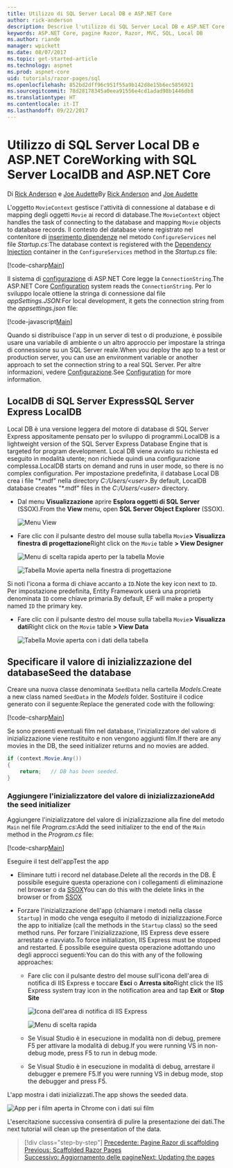 ```yaml
---
title: Utilizzo di SQL Server Local DB e ASP.NET Core
author: rick-anderson
description: Descrive l'utilizzo di SQL Server Local DB e ASP.NET Core.
keywords: ASP.NET Core, pagine Razor, Razor, MVC, SQL, Local DB
ms.author: riande
manager: wpickett
ms.date: 08/07/2017
ms.topic: get-started-article
ms.technology: aspnet
ms.prod: aspnet-core
uid: tutorials/razor-pages/sql
ms.openlocfilehash: 852bd2dff96c951f55a9b142d8e15b6ec5856921
ms.sourcegitcommit: 78d28178345a0eea91556e4cd1adad98b1446db8
ms.translationtype: HT
ms.contentlocale: it-IT
ms.lasthandoff: 09/22/2017
---
```

# <a name="working-with-sql-server-localdb-and-aspnet-core"></a><span data-ttu-id="d2638-104">Utilizzo di SQL Server Local DB e ASP.NET Core</span><span class="sxs-lookup"><span data-stu-id="d2638-104">Working with SQL Server LocalDB and ASP.NET Core</span></span>

<span data-ttu-id="d2638-105">Di [Rick Anderson](https://twitter.com/RickAndMSFT) e [Joe Audette](https://twitter.com/joeaudette)</span><span class="sxs-lookup"><span data-stu-id="d2638-105">By [Rick Anderson](https://twitter.com/RickAndMSFT) and [Joe Audette](https://twitter.com/joeaudette)</span></span> 

<span data-ttu-id="d2638-106">L'oggetto `MovieContext` gestisce l'attività di connessione al database e di mapping degli oggetti `Movie` ai record di database.</span><span class="sxs-lookup"><span data-stu-id="d2638-106">The `MovieContext` object handles the task of connecting to the database and mapping `Movie` objects to database records.</span></span> <span data-ttu-id="d2638-107">Il contesto del database viene registrato nel contenitore di [inserimento dipendenze](xref:fundamentals/dependency-injection) nel metodo `ConfigureServices` nel file *Startup.cs*:</span><span class="sxs-lookup"><span data-stu-id="d2638-107">The database context is registered with the [Dependency Injection](xref:fundamentals/dependency-injection) container in the `ConfigureServices` method in the *Startup.cs* file:</span></span>

[!code-csharp[Main](razor-pages-start/sample/RazorPagesMovie/Startup.cs?name=snippet_ConfigureServices&highlight=6-7)]

<span data-ttu-id="d2638-108">Il sistema di [configurazione](xref:fundamentals/configuration) di ASP.NET Core legge la `ConnectionString`.</span><span class="sxs-lookup"><span data-stu-id="d2638-108">The ASP.NET Core [Configuration](xref:fundamentals/configuration) system reads the `ConnectionString`.</span></span> <span data-ttu-id="d2638-109">Per lo sviluppo locale ottiene la stringa di connessione dal file *appSettings.JSON*:</span><span class="sxs-lookup"><span data-stu-id="d2638-109">For local development, it gets the connection string from the *appsettings.json* file:</span></span>

[!code-javascript[Main](razor-pages-start/sample/RazorPagesMovie/appsettings.json?highlight=2&range=8-10)]

<span data-ttu-id="d2638-110">Quando si distribuisce l'app in un server di test o di produzione, è possibile usare una variabile di ambiente o un altro approccio per impostare la stringa di connessione su un SQL Server reale.</span><span class="sxs-lookup"><span data-stu-id="d2638-110">When you deploy the app to a test or production server, you can use an environment variable or another approach to set the connection string to a real SQL Server.</span></span> <span data-ttu-id="d2638-111">Per altre informazioni, vedere [Configurazione](xref:fundamentals/configuration).</span><span class="sxs-lookup"><span data-stu-id="d2638-111">See [Configuration](xref:fundamentals/configuration) for more information.</span></span>

## <a name="sql-server-express-localdb"></a><span data-ttu-id="d2638-112">LocalDB di SQL Server Express</span><span class="sxs-lookup"><span data-stu-id="d2638-112">SQL Server Express LocalDB</span></span>

<span data-ttu-id="d2638-113">Local DB è una versione leggera del motore di database di SQL Server Express appositamente pensato per lo sviluppo di programmi.</span><span class="sxs-lookup"><span data-stu-id="d2638-113">LocalDB is a lightweight version of the SQL Server Express Database Engine that is targeted for program development.</span></span> <span data-ttu-id="d2638-114">Local DB viene avviato su richiesta ed eseguito in modalità utente; non richiede quindi una configurazione complessa.</span><span class="sxs-lookup"><span data-stu-id="d2638-114">LocalDB starts on demand and runs in user mode, so there is no complex configuration.</span></span> <span data-ttu-id="d2638-115">Per impostazione predefinita, il database Local DB crea i file "\*.mdf" nella directory *C:/Users/\<user\>*.</span><span class="sxs-lookup"><span data-stu-id="d2638-115">By default, LocalDB database creates "\*.mdf" files in the *C:/Users/\<user\>* directory.</span></span>

<a name="ssox"></a>
* <span data-ttu-id="d2638-116">Dal menu **Visualizzazione** aprire **Esplora oggetti di SQL Server** (SSOX).</span><span class="sxs-lookup"><span data-stu-id="d2638-116">From the **View** menu, open **SQL Server Object Explorer** (SSOX).</span></span>

  ![Menu View](sql/_static/ssox.png)

* <span data-ttu-id="d2638-118">Fare clic con il pulsante destro del mouse sulla tabella `Movie`**> Visualizza finestra di progettazione**</span><span class="sxs-lookup"><span data-stu-id="d2638-118">Right click on the `Movie` table **> View Designer**</span></span>

  ![Menu di scelta rapida aperto per la tabella Movie](sql/_static/design.png)

  ![Tabella Movie aperta nella finestra di progettazione](sql/_static/dv.png)

<span data-ttu-id="d2638-121">Si noti l'icona a forma di chiave accanto a `ID`.</span><span class="sxs-lookup"><span data-stu-id="d2638-121">Note the key icon next to `ID`.</span></span> <span data-ttu-id="d2638-122">Per impostazione predefinita, Entity Framework userà una proprietà denominata `ID` come chiave primaria.</span><span class="sxs-lookup"><span data-stu-id="d2638-122">By default, EF will make a property named `ID` the primary key.</span></span>

* <span data-ttu-id="d2638-123">Fare clic con il pulsante destro del mouse sulla tabella `Movie`**> Visualizza dati**</span><span class="sxs-lookup"><span data-stu-id="d2638-123">Right click on the `Movie` table **> View Data**</span></span>

  ![Tabella Movie aperta con i dati della tabella](sql/_static/vd22.png)

## <a name="seed-the-database"></a><span data-ttu-id="d2638-125">Specificare il valore di inizializzazione del database</span><span class="sxs-lookup"><span data-stu-id="d2638-125">Seed the database</span></span>

<span data-ttu-id="d2638-126">Creare una nuova classe denominata `SeedData` nella cartella *Models*.</span><span class="sxs-lookup"><span data-stu-id="d2638-126">Create a new class named `SeedData` in the *Models* folder.</span></span> <span data-ttu-id="d2638-127">Sostituire il codice generato con il seguente:</span><span class="sxs-lookup"><span data-stu-id="d2638-127">Replace the generated code with the following:</span></span>

[!code-csharp[Main](razor-pages-start/sample/RazorPagesMovie/Models/SeedData.cs?name=snippet_1)]

<span data-ttu-id="d2638-128">Se sono presenti eventuali film nel database, l'inizializzatore del valore di inizializzazione viene restituito e non vengono aggiunti film.</span><span class="sxs-lookup"><span data-stu-id="d2638-128">If there are any movies in the DB, the seed initializer returns and no movies are added.</span></span>

```csharp
if (context.Movie.Any())
{
    return;   // DB has been seeded.
}
```
<a name="si"></a>
### <a name="add-the-seed-initializer"></a><span data-ttu-id="d2638-129">Aggiungere l'inizializzatore del valore di inizializzazione</span><span class="sxs-lookup"><span data-stu-id="d2638-129">Add the seed initializer</span></span>

<span data-ttu-id="d2638-130">Aggiungere l'inizializzatore del valore di inizializzazione alla fine del metodo `Main` nel file *Program.cs*:</span><span class="sxs-lookup"><span data-stu-id="d2638-130">Add the seed initializer to the end of the `Main` method in the *Program.cs* file:</span></span>

[!code-csharp[Main](razor-pages-start/sample/RazorPagesMovie/Program.cs?highlight=6,17-32)]

<span data-ttu-id="d2638-131">Eseguire il test dell'app</span><span class="sxs-lookup"><span data-stu-id="d2638-131">Test the app</span></span>

* <span data-ttu-id="d2638-132">Eliminare tutti i record nel database.</span><span class="sxs-lookup"><span data-stu-id="d2638-132">Delete all the records in the DB.</span></span> <span data-ttu-id="d2638-133">È possibile eseguire questa operazione con i collegamenti di eliminazione nel browser o da [SSOX](xref:tutorials/razor-pages/new-field#ssox)</span><span class="sxs-lookup"><span data-stu-id="d2638-133">You can do this with the delete links in the browser or from [SSOX](xref:tutorials/razor-pages/new-field#ssox)</span></span>
* <span data-ttu-id="d2638-134">Forzare l'inizializzazione dell'app (chiamare i metodi nella classe `Startup`) in modo che venga eseguito il metodo di inizializzazione.</span><span class="sxs-lookup"><span data-stu-id="d2638-134">Force the app to initialize (call the methods in the `Startup` class) so the seed method runs.</span></span> <span data-ttu-id="d2638-135">Per forzare l'inizializzazione, IIS Express deve essere arrestato e riavviato.</span><span class="sxs-lookup"><span data-stu-id="d2638-135">To force initialization, IIS Express must be stopped and restarted.</span></span> <span data-ttu-id="d2638-136">È possibile eseguire questa operazione adottando uno degli approcci seguenti:</span><span class="sxs-lookup"><span data-stu-id="d2638-136">You can do this with any of the following approaches:</span></span>

  * <span data-ttu-id="d2638-137">Fare clic con il pulsante destro del mouse sull'icona dell'area di notifica di IIS Express e toccare **Esci** o **Arresta sito**</span><span class="sxs-lookup"><span data-stu-id="d2638-137">Right click the IIS Express system tray icon in the notification area and tap **Exit** or **Stop Site**</span></span>

    ![Icona dell'area di notifica di IIS Express](../first-mvc-app/working-with-sql/_static/iisExIcon.png)

    ![Menu di scelta rapida](sql/_static/stopIIS.png)

   * <span data-ttu-id="d2638-140">Se Visual Studio è in esecuzione in modalità non di debug, premere F5 per attivare la modalità di debug.</span><span class="sxs-lookup"><span data-stu-id="d2638-140">If you were running VS in non-debug mode, press F5 to run in debug mode.</span></span>
   * <span data-ttu-id="d2638-141">Se Visual Studio è in esecuzione in modalità di debug, arrestare il debugger e premere F5.</span><span class="sxs-lookup"><span data-stu-id="d2638-141">If you were running VS in debug mode, stop the debugger and press F5.</span></span>
   
<span data-ttu-id="d2638-142">L'app mostra i dati inizializzati.</span><span class="sxs-lookup"><span data-stu-id="d2638-142">The app shows the seeded data.</span></span>

![App per i film aperta in Chrome con i dati sui film](sql/_static/m55.png)

<span data-ttu-id="d2638-144">L'esercitazione successiva consentirà di pulire la presentazione dei dati.</span><span class="sxs-lookup"><span data-stu-id="d2638-144">The next tutorial will clean up the presentation of the data.</span></span>

>[!div class="step-by-step"]
<span data-ttu-id="d2638-145">[Precedente: Pagine Razor di scaffolding](xref:tutorials/razor-pages/page) </span><span class="sxs-lookup"><span data-stu-id="d2638-145">[Previous: Scaffolded Razor Pages](xref:tutorials/razor-pages/page) </span></span>  
[<span data-ttu-id="d2638-146">Successivo: Aggiornamento delle pagine</span><span class="sxs-lookup"><span data-stu-id="d2638-146">Next: Updating the pages</span></span>](xref:tutorials/razor-pages/da1)
